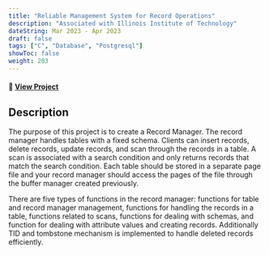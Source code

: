 ```yaml
---
title: "Reliable Management System for Record Operations"
description: "Associated with Illinois Institute of Technology"
dateString: Mar 2023 - Apr 2023
draft: false
tags: ["C", "Database", "Postgresql"]
showToc: false
weight: 203
--- 
```


#### 🔗 [View Project](https://github.com/anushasonte/ADO/tree/main/RecordManagar)

## Description
The purpose of this project is to create a Record Manager. The record manager handles tables with a fixed schema. Clients can insert records, delete records, update records, and scan through the records in a table. A scan is associated with a search condition and only returns records that match the search condition. Each table should be stored in a separate page file and your record manager should access the pages of the file through the buffer manager created previously. 

There are five types of functions in the record manager: functions for table and record manager management, functions for handling the records in a table, functions related to scans, functions for dealing with schemas, and function for dealing with attribute values and creating records. Additionally TID and tombstone mechanism is implemented to handle deleted records efficiently.
